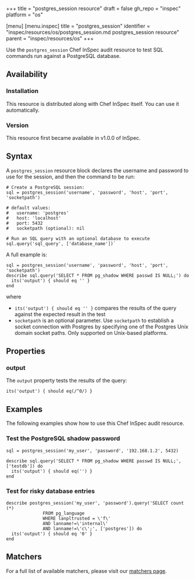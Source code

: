 +++
title = "postgres_session resource"
draft = false
gh_repo = "inspec"
platform = "os"

[menu]
  [menu.inspec]
    title = "postgres_session"
    identifier = "inspec/resources/os/postgres_session.md postgres_session resource"
    parent = "inspec/resources/os"
+++

Use the `postgres_session` Chef InSpec audit resource to test SQL commands run against a PostgreSQL database.

## Availability

### Installation

This resource is distributed along with Chef InSpec itself. You can use it automatically.

### Version

This resource first became available in v1.0.0 of InSpec.

## Syntax

A `postgres_session` resource block declares the username and password to use for the session, and then the command to be run:

    # Create a PostgreSQL session:
    sql = postgres_session('username', 'password', 'host', 'port', 'socketpath')

    # default values:
    #   username: 'postgres'
    #   host: 'localhost'
    #   port: 5432
    #   socketpath (optional): nil

    # Run an SQL query with an optional database to execute
    sql.query('sql_query', ['database_name'])`

A full example is:

    sql = postgres_session('username', 'password', 'host', 'port', 'socketpath')
    describe sql.query('SELECT * FROM pg_shadow WHERE passwd IS NULL;') do
      its('output') { should eq '' }
    end

where
  - `its('output') { should eq '' }` compares the results of the query against the expected result in the test
  - `socketpath` is an optional parameter. Use `socketpath` to establish a socket connection with Postgres by specifying one of the Postgres Unix domain socket paths. Only supported on Unix-based platforms.

## Properties

### output

The `output` property tests the results of the query:

    its('output') { should eq(/^0/) }

## Examples

The following examples show how to use this Chef InSpec audit resource.

### Test the PostgreSQL shadow password

    sql = postgres_session('my_user', 'password', '192.168.1.2', 5432)

    describe sql.query('SELECT * FROM pg_shadow WHERE passwd IS NULL;', ['testdb']) do
      its('output') { should eq('') }
    end

### Test for risky database entries

    describe postgres_session('my_user', 'password').query('SELECT count (*)
                  FROM pg_language
                  WHERE lanpltrusted = \'f\'
                  AND lanname!=\'internal\'
                  AND lanname!=\'c\';', ['postgres']) do
      its('output') { should eq '0' }
    end

## Matchers

For a full list of available matchers, please visit our [matchers page](/inspec/matchers/).
